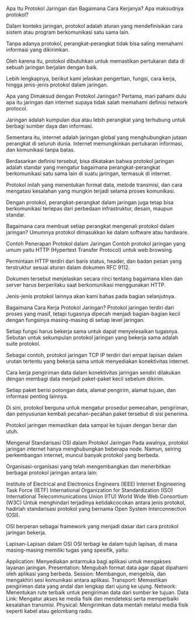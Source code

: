 Apa Itu Protokol Jaringan dan Bagaimana Cara Kerjanya?
Apa maksudnya protokol?

Dalam konteks jaringan, protokol adalah aturan yang mendefinisikan cara sistem atau program berkomunikasi satu sama lain.

Tanpa adanya protokol, perangkat-perangkat tidak bisa saling memahami informasi yang dikirimkan.

Oleh karena itu, protokol dibutuhkan untuk memastikan pertukaran data di sebuah jaringan berjalan dengan baik.

Lebih lengkapnya, berikut kami jelaskan pengertian, fungsi, cara kerja, hingga jenis-jenis protokol dalam jaringan.


Apa yang Dimaksud dengan Protokol Jaringan?
Pertama, mari pahami dulu apa itu jaringan dan internet supaya tidak salah memahami definisi network protocol.

Jaringan adalah kumpulan dua atau lebih perangkat yang terhubung untuk berbagi sumber daya dan informasi.

Sementara itu, internet adalah jaringan global yang menghubungkan jutaan perangkat di seluruh dunia. Internet memungkinkan pertukaran informasi, dan komunikasi tanpa batas.

Berdasarkan definisi tersebut, bisa dikatakan bahwa protokol jaringan adalah standar yang mengatur bagaimana perangkat-perangkat berkomunikasi satu sama lain di suatu jaringan, termasuk di internet.

Protokol inilah yang menentukan format data, metode transmisi, dan cara mengatasi kesalahan yang mungkin terjadi selama proses komunikasi.

Dengan protokol, perangkat-perangkat dalam jaringan juga tetap bisa berkomunikasi terlepas dari perbedaan infrastruktur, desain, maupun standar.

Bagaimana cara membuat setiap perangkat mengenali protokol dalam jaringan? Umumnya protokol dimasukkan ke dalam software atau hardware.


Contoh Penerapan Protokol dalam Jaringan
Contoh protokol jaringan yang umum yaitu HTTP (Hypertext Transfer Protocol) untuk web browsing.

Permintaan HTTP terdiri dari baris status, header, dan badan pesan yang terstruktur sesuai aturan dalam dokumen RFC 9112.

Dokumen tersebut menjelaskan secara rinci tentang bagaimana klien dan server harus berperilaku saat berkomunikasi menggunakan HTTP.

Jenis-jenis protokol lainnya akan kami bahas pada bagian selanjutnya.


Bagaimana Cara Kerja Protokol Jaringan?
Protokol jaringan terdiri dari proses yang masif, tetapi tugasnya dipecah menjadi bagian-bagian kecil dengan fungsinya masing-masing di setiap level jaringan.

Setiap fungsi harus bekerja sama untuk dapat menyelesaikan tugasnya. Sebutan untuk sekumpulan protokol jaringan yang bekerja sama adalah suite protokol. 

Sebagai contoh, protokol jaringan TCP IP terdiri dari empat lapisan dalam urutan tertentu yang bekerja sama untuk menyediakan konektivitas internet.

Cara kerja pengiriman data dalam konektivitas jaringan sendiri dilakukan dengan membagi data menjadi paket-paket kecil sebelum dikirim.

Setiap paket berisi potongan data, alamat pengirim, alamat tujuan, dan informasi penting lainnya.

Di sini, protokol berguna untuk mengatur prosedur pemecahan, pengiriman, dan penyusunan kembali pecahan-pecahan paket tersebut di sisi penerima. 

Protokol jaringan memastikan data sampai ke tujuan dengan benar dan utuh.


Mengenal Standarisasi OSI dalam Protokol Jaringan
Pada awalnya, protokol jaringan internet hanya menghubungkan beberapa node. Namun, seiring perkembangan internet, muncul banyak protokol yang berbeda.

Organisasi-organisasi yang telah mengembangkan dan menerbitkan berbagai protokol jaringan antara lain:

Institute of Electrical and Electronics Engineers (IEEE)
Internet Engineering Task Force (IETF)
International Organization for Standardization (ISO)
International Telecommunications Union (ITU)
World Wide Web Consortium (W3C)
Untuk menghindari terjadinya ketidakcocokan antara jenis protokol, hadirlah standarisasi protokol yang bernama Open System Interconnection (OSI). 

OSI berperan sebagai framework yang menjadi dasar dari cara protokol jaringan bekerja.


Lapisan-Lapisan dalam OSI
OSI terbagi ke dalam tujuh lapisan, di mana masing-masing memiliki tugas yang spesifik, yaitu:

Application: Menyediakan antarmuka bagi aplikasi untuk mengakses layanan jaringan.
Presentation: Mengubah format data agar dapat dipahami oleh aplikasi yang berbeda.
Session: Membangun, mengelola, dan mengakhiri sesi komunikasi antara aplikasi.
Transport: Memastikan pengiriman data yang andal dan lengkap dari ujung ke ujung.
Network: Menentukan rute terbaik untuk pengiriman data dari sumber ke tujuan.
Data Link: Mengatur akses ke media fisik dan mendeteksi serta memperbaiki kesalahan transmisi.
Physical: Mengirimkan data mentah melalui media fisik seperti kabel atau gelombang radio.
